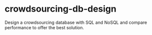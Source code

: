 # crowdsourcing-db-design
Design a crowdsourcing database with SQL and NoSQL and compare performance to offer the best solution.
